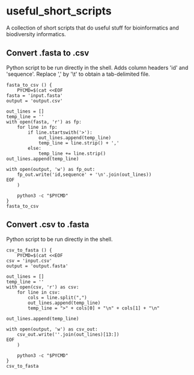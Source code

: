 # useful_short_scripts
A collection of short scripts that do useful stuff for bioinformatics and biodiversity informatics.

## Convert .fasta to .csv
Python script to be run directly in the shell. Adds column headers 'id' and 'sequence'. Replace ',' by '\t' to obtain a tab-delimited file.

```
fasta_to_csv () {
    PYCMD=$(cat <<EOF
fasta = 'input.fasta'
output = 'output.csv'

out_lines = []
temp_line = ''
with open(fasta, 'r') as fp:
    for line in fp:
        if line.startswith('>'):
            out_lines.append(temp_line)
            temp_line = line.strip() + ','
        else:
            temp_line += line.strip()
out_lines.append(temp_line)

with open(output, 'w') as fp_out:
    fp_out.write('id,sequence' + '\n'.join(out_lines))
EOF
    )

    python3 -c "$PYCMD"
}
fasta_to_csv
```

## Convert .csv to .fasta
Python script to be run directly in the shell.

```
csv_to_fasta () {
    PYCMD=$(cat <<EOF
csv = 'input.csv'
output = 'output.fasta'

out_lines = []
temp_line = ''
with open(csv, 'r') as csv:
    for line in csv:
        cols = line.split(",")
        out_lines.append(temp_line)
        temp_line = ">" + cols[0] + "\n" + cols[1] + "\n"

out_lines.append(temp_line)

with open(output, 'w') as csv_out:
    csv_out.write(''.join(out_lines)[13:])
EOF
    )

    python3 -c "$PYCMD"
}
csv_to_fasta
```
